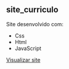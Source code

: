 ## site_curriculo

Site desenvolvido com:
- Css
- Html
- JavaScript


<a href="https://lphbackspace.github.io/site_curriculo/public/index.html">Visualizar site</a>


<!-- <img align="right" alt="Leo-Jotaro-GIF" src="#"> -->
